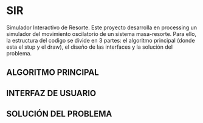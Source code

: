 # SIR
Simulador Interactivo de Resorte. Este proyecto desarrolla en processing un simulador del movimiento oscilatorio de un sistema masa-resorte. Para ello, la estructura del codigo se divide en 3 partes: el algoritmo principal (donde esta el stup y el draw), el diseño de las interfaces y la solución del problema. 

## ALGORITMO PRINCIPAL

## INTERFAZ DE USUARIO 

## SOLUCIÓN DEL PROBLEMA 

